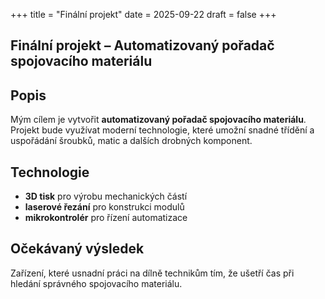 +++
title = "Finální projekt"
date = 2025-09-22
draft = false
+++

## Finální projekt – Automatizovaný pořadač spojovacího materiálu

## Popis
Mým cílem je vytvořit **automatizovaný pořadač spojovacího materiálu**.  
Projekt bude využívat moderní technologie, které umožní snadné třídění a uspořádání šroubků, matic a dalších drobných komponent.

## Technologie
- **3D tisk** pro výrobu mechanických částí
- **laserové řezání** pro konstrukci modulů
- **mikrokontrolér** pro řízení automatizace

## Očekávaný výsledek
Zařízení, které usnadní práci na dílně technikům tím, že ušetří čas při hledání správného spojovacího materiálu.